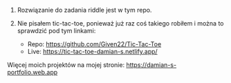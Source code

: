 1. Rozwiązanie do zadania riddle jest w tym repo.

2. Nie pisałem tic-tac-toe, ponieważ już raz coś takiego robiłem i można to sprawdzić pod tym linkami:
    - Repo: https://github.com/Given22/Tic-Tac-Toe
    - Live: https://tic-tac-toe-damian-s.netlify.app/
  
  
Więcej moich projektów na mojej stronie: 
https://damian-s-portfolio.web.app
